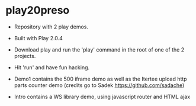 play20preso
===========

- Repository with 2 play demos.
- Built with Play 2.0.4
- Download play and run the 'play' command in the root of one of the 2 projects.
- Hit 'run' and have fun hacking.

- Demo1 contains the 500 iframe demo as well as the Itertee upload http parts counter demo (credits go to Sadek https://github.com/sadache)
- Intro contains a WS library demo, using javascript router and HTML ajax

